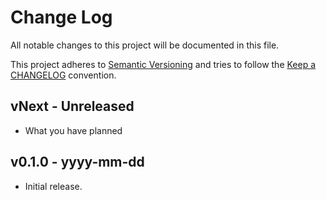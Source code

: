 # Change Log

All notable changes to this project will be documented in this file.

This project adheres to [Semantic Versioning](http://semver.org/) and tries to follow the [Keep a CHANGELOG](http://keepachangelog.com) convention.

## vNext - Unreleased

- What you have planned

## v0.1.0 - yyyy-mm-dd

- Initial release.
